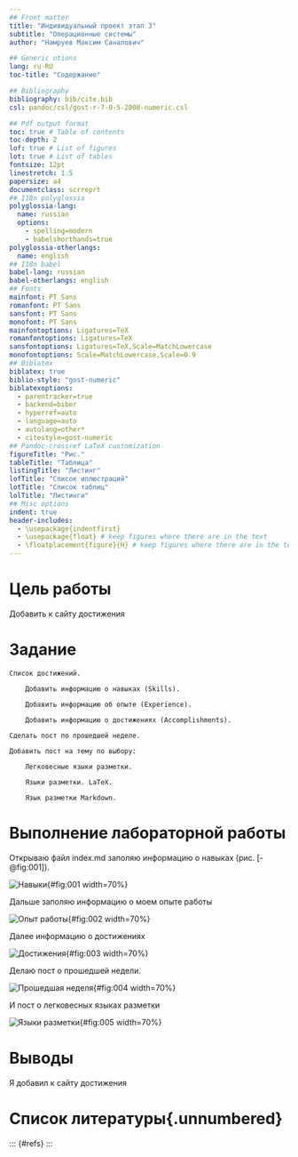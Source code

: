 ```yaml
---
## Front matter
title: "Индивидуальный проект этап 3"
subtitle: "Операционные системы"
author: "Намруев Максим Саналович"

## Generic otions
lang: ru-RU
toc-title: "Содержание"

## Bibliography
bibliography: bib/cite.bib
csl: pandoc/csl/gost-r-7-0-5-2008-numeric.csl

## Pdf output format
toc: true # Table of contents
toc-depth: 2
lof: true # List of figures
lot: true # List of tables
fontsize: 12pt
linestretch: 1.5
papersize: a4
documentclass: scrreprt
## I18n polyglossia
polyglossia-lang:
  name: russian
  options:
	- spelling=modern
	- babelshorthands=true
polyglossia-otherlangs:
  name: english
## I18n babel
babel-lang: russian
babel-otherlangs: english
## Fonts
mainfont: PT Sans
romanfont: PT Sans
sansfont: PT Sans
monofont: PT Sans
mainfontoptions: Ligatures=TeX
romanfontoptions: Ligatures=TeX
sansfontoptions: Ligatures=TeX,Scale=MatchLowercase
monofontoptions: Scale=MatchLowercase,Scale=0.9
## Biblatex
biblatex: true
biblio-style: "gost-numeric"
biblatexoptions:
  - parentracker=true
  - backend=biber
  - hyperref=auto
  - language=auto
  - autolang=other*
  - citestyle=gost-numeric
## Pandoc-crossref LaTeX customization
figureTitle: "Рис."
tableTitle: "Таблица"
listingTitle: "Листинг"
lofTitle: "Список иллюстраций"
lotTitle: "Список таблиц"
lolTitle: "Листинги"
## Misc options
indent: true
header-includes:
  - \usepackage{indentfirst}
  - \usepackage{float} # keep figures where there are in the text
  - \floatplacement{figure}{H} # keep figures where there are in the text
---
```


# Цель работы

Добавить к сайту достижения

# Задание


    Список достижений.
    
        Добавить информацию о навыках (Skills).
        
        Добавить информацию об опыте (Experience).
        
        Добавить информацию о достижениях (Accomplishments).
        
    Сделать пост по прошедшей неделе.
    
    Добавить пост на тему по выбору:
    
        Легковесные языки разметки.
        
        Языки разметки. LaTeX.
        
        Язык разметки Markdown.
      



# Выполнение лабораторной работы

Открываю файл index.md заполяю информацию о навыках (рис. [-@fig:001]).

![Навыки](image/1.png){#fig:001 width=70%}

Дальше заполяю информацию о моем опыте работы

![Опыт работы](image/2.png){#fig:002 width=70%}

Далее информацию о достижениях

![Достижения](image/3.png){#fig:003 width=70%}

Делаю пост о прошедшей недели.

![Прошедшая неделя](image/4.png){#fig:004 width=70%}

И пост о легковесных языках разметки

![Языки разметки](image/5.png){#fig:005 width=70%}

# Выводы

Я добавил к сайту достижения

# Список литературы{.unnumbered}

::: {#refs}
:::
